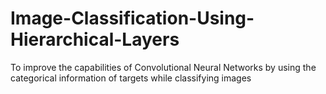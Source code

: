 # Image-Classification-Using-Hierarchical-Layers
To improve the capabilities of Convolutional Neural Networks by using the categorical information of targets while classifying images
